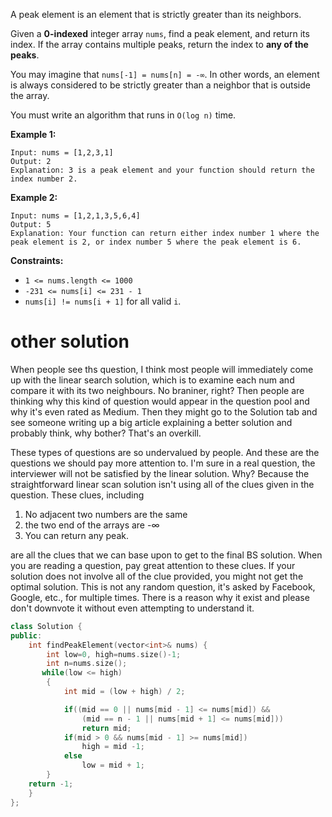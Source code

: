 A peak element is an element that is strictly greater than its neighbors.

Given a **0-indexed** integer array `nums`, find a peak element, and return its index. If the array contains multiple peaks, return the index to **any of the peaks**.

You may imagine that `nums[-1] = nums[n] = -∞`. In other words, an element is always considered to be strictly greater than a neighbor that is outside the array.

You must write an algorithm that runs in `O(log n)` time.

 

**Example 1:**

```
Input: nums = [1,2,3,1]
Output: 2
Explanation: 3 is a peak element and your function should return the index number 2.
```

**Example 2:**

```
Input: nums = [1,2,1,3,5,6,4]
Output: 5
Explanation: Your function can return either index number 1 where the peak element is 2, or index number 5 where the peak element is 6.
```

 

**Constraints:**

- `1 <= nums.length <= 1000`
- `-231 <= nums[i] <= 231 - 1`
- `nums[i] != nums[i + 1]` for all valid `i`.

# other solution

When people see ths question, I think most people will immediately come up with the linear search solution, which is to examine each num and compare it with its two neighbours. No braniner, right? Then people are thinking why this kind of question would appear in the question pool and why it's even rated as Medium. Then they might go to the Solution tab and see someone writing up a big article explaining a better solution and probably think, why bother? That's an overkill.

These types of questions are so undervalued by people. And these are the questions we should pay more attention to. I'm sure in a real question, the interviewer will not be satisfied by the linear solution. Why? Because the straightforward linear scan solution isn't using all of the clues given in the question. These clues, including

1. No adjacent two numbers are the same
2. the two end of the arrays are -∞
3. You can return any peak.

are all the clues that we can base upon to get to the final BS solution. When you are reading a question, pay great attention to these clues. If your solution does not involve all of the clue provided, you might not get the optimal solution. This is not any random question, it's asked by Facebook, Google, etc., for multiple times. There is a reason why it exist and please don't downvote it without even attempting to understand it.

```cpp
class Solution {
public:
    int findPeakElement(vector<int>& nums) {
        int low=0, high=nums.size()-1;
        int n=nums.size();
       while(low <= high)
		{
			int mid = (low + high) / 2;

			if((mid == 0 || nums[mid - 1] <= nums[mid]) &&
				(mid == n - 1 || nums[mid + 1] <= nums[mid]))
				return mid;
			if(mid > 0 && nums[mid - 1] >= nums[mid])
				high = mid -1;
			else
				low = mid + 1;
		}
	return -1;
    }
};
```